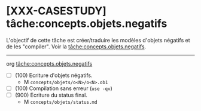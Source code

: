 [XXX-CASESTUDY] tâche:concepts.objets.negatifs
===========================================================

L'objectif de cette tâche est créer/traduire les modèles d'objets
négatifs et de les "compiler".
Voir la [tâche:concepts.objets.negatifs](https://modelscript.readthedocs.io/en/latest/tasks/concepts/concepts.objets.negatifs/index.html).

________
org [tâche:concepts.objets.negatifs](https://modelscript.readthedocs.io/en/latest/tasks/concepts/concepts.objets.negatifs/index.html)

- [ ] (100) Ecriture d'objets négatifs.
    - M ``concepts/objets/o<N>/o<N>.ob1``
- [ ] (100) Compilation sans erreur (``use -qv``)
- [ ] (900) Ecriture du status final.
    - M ``concepts/objets/status.md``

